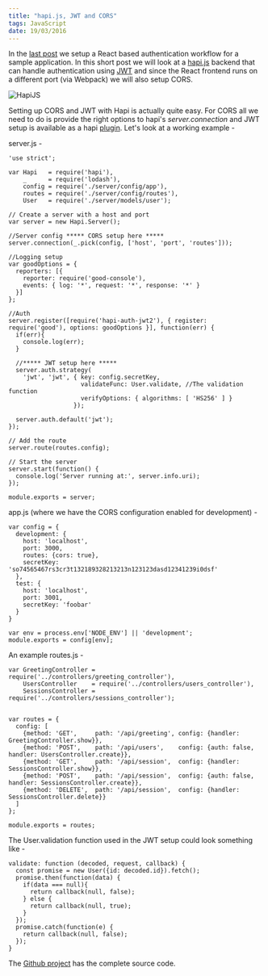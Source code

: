 ```yaml
---
title: "hapi.js, JWT and CORS"
tags: JavaScript
date: 19/03/2016
---
```


In the [last post](http://rockyj.in/2016/03/14/auth_workflow_react.html) we setup a React based authentication workflow for a sample application. In this short post we will look at a [hapi.js](http://hapijs.com/) backend that can handle authentication using [JWT](http://jwt.io/) and since the React frontend runs on a different port (via Webpack) we will also setup CORS.

![HapiJS](/images/hapi.svg "HapiJS")

Setting up CORS and JWT with Hapi is actually quite easy. For CORS all we need to do is provide the right options to hapi's _server.connection_ and JWT setup is available as a hapi [plugin](https://www.npmjs.com/package/hapi-auth-jwt2). Let's look at a working example -

server.js -

    'use strict';

    var Hapi   = require('hapi'),
        _      = require('lodash'),
        config = require('./server/config/app'),
        routes = require('./server/config/routes'),
        User   = require('./server/models/user');

    // Create a server with a host and port
    var server = new Hapi.Server();

    //Server config ***** CORS setup here *****
    server.connection(_.pick(config, ['host', 'port', 'routes']));

    //Logging setup
    var goodOptions = {
      reporters: [{
        reporter: require('good-console'),
        events: { log: '*', request: '*', response: '*' }
      }]
    };

    //Auth
    server.register([require('hapi-auth-jwt2'), { register: require('good'), options: goodOptions }], function(err) {
      if(err){
        console.log(err);
      }

      //***** JWT setup here *****
      server.auth.strategy(
        'jwt', 'jwt', { key: config.secretKey,
                        validateFunc: User.validate, //The validation function
                        verifyOptions: { algorithms: [ 'HS256' ] }
                      });

      server.auth.default('jwt');
    });

    // Add the route
    server.route(routes.config);

    // Start the server
    server.start(function() {
      console.log('Server running at:', server.info.uri);
    });

    module.exports = server;


app.js (where we have the CORS configuration enabled for development) -

    var config = {
      development: {
        host: 'localhost',
        port: 3000,
        routes: {cors: true},
        secretKey: 'so74565467rs3cr3t132189328213213n123123dasd12341239i0dsf'
      },
      test: {
        host: 'localhost',
        port: 3001,
        secretKey: 'foobar'
      }
    }

    var env = process.env['NODE_ENV'] || 'development';
    module.exports = config[env];
    

An example routes.js -

    var GreetingController = require('../controllers/greeting_controller'),
        UsersController    = require('../controllers/users_controller'),
        SessionsController = require('../controllers/sessions_controller');


    var routes = {
      config: [
        {method: 'GET',     path: '/api/greeting', config: {handler: GreetingController.show}},
        {method: 'POST',    path: '/api/users',    config: {auth: false, handler: UsersController.create}},
        {method: 'GET',     path: '/api/session',  config: {handler: SessionsController.show}},
        {method: 'POST',    path: '/api/session',  config: {auth: false, handler: SessionsController.create}},
        {method: 'DELETE',  path: '/api/session',  config: {handler: SessionsController.delete}}
      ]
    };

    module.exports = routes;

The User.validation function used in the JWT setup could look something like -

    validate: function (decoded, request, callback) {
      const promise = new User({id: decoded.id}).fetch();
      promise.then(function(data) {
        if(data === null){
          return callback(null, false);
        } else {
          return callback(null, true);
        }
      });
      promise.catch(function(e) {
        return callback(null, false);
      });
    }

The [Github project](https://github.com/rocky-jaiswal/lehrer-node) has the complete source code.
